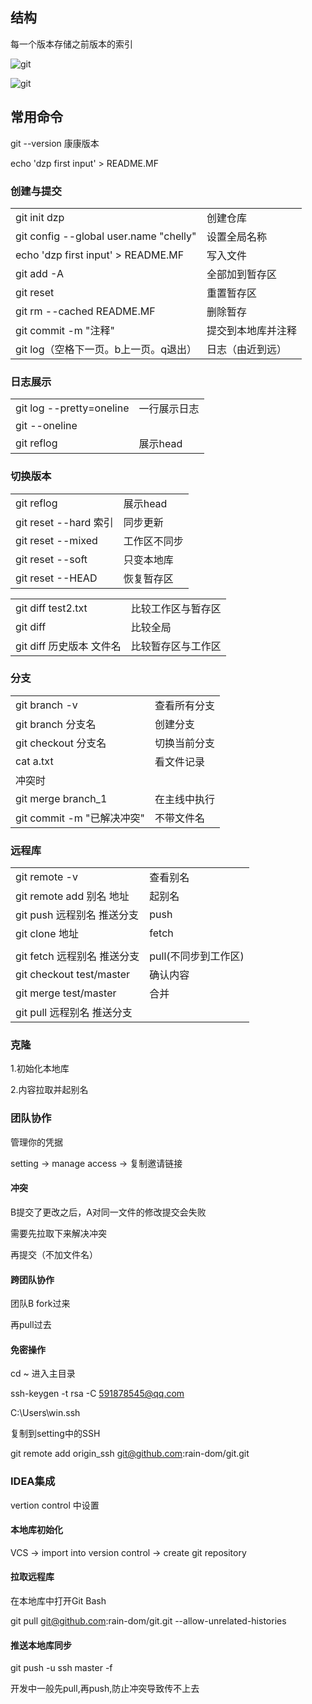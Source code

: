 ## 结构



每一个版本存储之前版本的索引

![git](E:\deng\deng\image\git.png)

![git](E:\deng\image\git.png)

## 常用命令

git --version 	康康版本

echo 'dzp first input' > README.MF

### 创建与提交

|                                        |                    |
| -------------------------------------- | ------------------ |
| git init dzp                           | 创建仓库           |
| git config --global user.name "chelly" | 设置全局名称       |
| echo 'dzp first input' > README.MF     | 写入文件           |
| git add -A                             | 全部加到暂存区     |
| git reset                              | 重置暂存区         |
| git rm --cached README.MF              | 删除暂存           |
| git commit -m "注释"                   | 提交到本地库并注释 |
| git log（空格下一页。b上一页。q退出）  | 日志（由近到远）   |

### 日志展示

|                          |              |
| ------------------------ | ------------ |
| git log --pretty=oneline | 一行展示日志 |
| git --oneline            |              |
| git reflog               | 展示head     |

### 切换版本

|                         |              |
| ----------------------- | ------------ |
| git reflog              | 展示head     |
| git reset  --hard  索引 | 同步更新     |
| git reset  --mixed      | 工作区不同步 |
| git reset  --soft       | 只变本地库   |
| git reset  --HEAD       | 恢复暂存区   |

|                          |                    |
| ------------------------ | ------------------ |
| git diff test2.txt       | 比较工作区与暂存区 |
| git diff                 | 比较全局           |
| git diff 历史版本 文件名 | 比较暂存区与工作区 |

### 分支

|                            |              |
| -------------------------- | ------------ |
| git branch -v              | 查看所有分支 |
| git branch 分支名          | 创建分支     |
| git checkout 分支名        | 切换当前分支 |
| cat a.txt                  | 看文件记录   |
| 冲突时                     |              |
| git merge branch_1         | 在主线中执行 |
| git commit -m "已解决冲突" | 不带文件名   |

### 远程库

|                             |                      |
| --------------------------- | -------------------- |
| git remote -v               | 查看别名             |
| git remote add 别名 地址    | 起别名               |
| git push 远程别名 推送分支  | push                 |
| git clone 地址              | fetch                |
|                             |                      |
| git fetch 远程别名 推送分支 | pull(不同步到工作区) |
| git checkout test/master    | 确认内容             |
| git merge test/master       | 合并                 |
| git pull 远程别名 推送分支  |                      |

### 克隆

1.初始化本地库

2.内容拉取并起别名



### 团队协作

管理你的凭据

setting -> manage access -> 复制邀请链接

#### 冲突

B提交了更改之后，A对同一文件的修改提交会失败

需要先拉取下来解决冲突

再提交（不加文件名）



#### 跨团队协作

团队B fork过来

再pull过去

#### 免密操作

cd ~ 进入主目录

ssh-keygen -t rsa -C 591878545@qq.com

C:\Users\win\.ssh

复制到setting中的SSH



git remote add origin_ssh git@github.com:rain-dom/git.git

### IDEA集成

vertion control 中设置

#### **本地库初始化**

VCS -> import into version control -> create git repository

#### 拉取远程库

在本地库中打开Git Bash

git pull git@github.com:rain-dom/git.git --allow-unrelated-histories

#### 推送本地库同步

git push -u ssh master -f

开发中一般先pull,再push,防止冲突导致传不上去